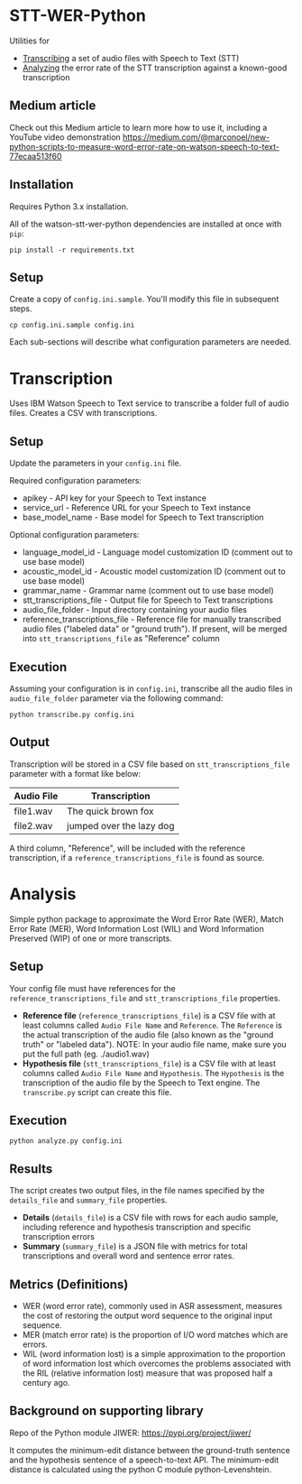 # STT-WER-Python
Utilities for
* [Transcribing](#transcription) a set of audio files with Speech to Text (STT)
* [Analyzing](#analysis) the error rate of the STT transcription against a known-good transcription

## Medium article
Check out this Medium article to learn more how to use it, including a YouTube video demonstration https://medium.com/@marconoel/new-python-scripts-to-measure-word-error-rate-on-watson-speech-to-text-77ecaa513f60

## Installation
Requires Python 3.x installation.

All of the watson-stt-wer-python dependencies are installed at once with `pip`:

```
pip install -r requirements.txt
```

## Setup
Create a copy of `config.ini.sample`. You'll modify this file in subsequent steps.
```
cp config.ini.sample config.ini
```

Each sub-sections will describe what configuration parameters are needed.

# Transcription
Uses IBM Watson Speech to Text service to transcribe a folder full of audio files.  Creates a CSV with transcriptions.



## Setup
Update the parameters in your `config.ini` file.

Required configuration parameters:
* apikey - API key for your Speech to Text instance
* service_url - Reference URL for your Speech to Text instance
* base_model_name - Base model for Speech to Text transcription

Optional configuration parameters:
* language_model_id - Language model customization ID (comment out to use base model)
* acoustic_model_id - Acoustic model customization ID (comment out to use base model)
* grammar_name - Grammar name (comment out to use base model)
* stt_transcriptions_file - Output file for Speech to Text transcriptions
* audio_file_folder - Input directory containing your audio files
* reference_transcriptions_file - Reference file for manually transcribed audio files ("labeled data" or "ground truth").  If present, will be merged into `stt_transcriptions_file` as "Reference" column

## Execution
Assuming your configuration is in `config.ini`, transcribe all the audio files in `audio_file_folder` parameter via the following command:

```
python transcribe.py config.ini
```

## Output
Transcription will be stored in a CSV file based on `stt_transcriptions_file` parameter with a format like below:

Audio File|Transcription
-----|-----
file1.wav|The quick brown fox
file2.wav|jumped over the lazy dog

A third column, "Reference", will be included with the reference transcription, if a `reference_transcriptions_file` is found as source.

# Analysis
Simple python package to approximate the Word Error Rate (WER), Match Error Rate (MER), Word Information Lost (WIL) and Word Information Preserved (WIP) of one or more transcripts.

## Setup
Your config file must have references for the `reference_transcriptions_file` and `stt_transcriptions_file` properties.

* **Reference file** (`reference_transcriptions_file`) is a CSV file with at least columns called `Audio File Name` and `Reference`.  The `Reference` is the actual transcription of the audio file (also known as the "ground truth" or "labeled data"). NOTE: In your audio file name, make sure you put the full path (eg. ./audio1.wav)
* **Hypothesis file** (`stt_transcriptions_file`) is a CSV file with at least columns called `Audio File Name` and `Hypothesis`.  The `Hypothesis` is the transcription of the audio file by the Speech to Text engine.  The `transcribe.py` script can create this file.

## Execution

```
python analyze.py config.ini
```

## Results
The script creates two output files, in the file names specified by the `details_file` and `summary_file` properties.
* **Details** (`details_file`) is a CSV file with rows for each audio sample, including reference and hypothesis transcription and specific transcription errors
* **Summary** (`summary_file`) is a JSON file with metrics for total transcriptions and overall word and sentence error rates.

## Metrics (Definitions)
- WER (word error rate), commonly used in ASR assessment, measures the cost of restoring the output word sequence to the original input sequence.
- MER (match error rate) is the proportion of I/O word matches which are errors.
- WIL (word information lost) is a simple approximation to the proportion of word information lost which overcomes the problems associated with the RIL (relative information lost) measure that was proposed half a century ago.

## Background on supporting library
Repo of the Python module JIWER: https://pypi.org/project/jiwer/

It computes the minimum-edit distance between the ground-truth sentence and the hypothesis sentence of a speech-to-text API.
The minimum-edit distance is calculated using the python C module python-Levenshtein.
